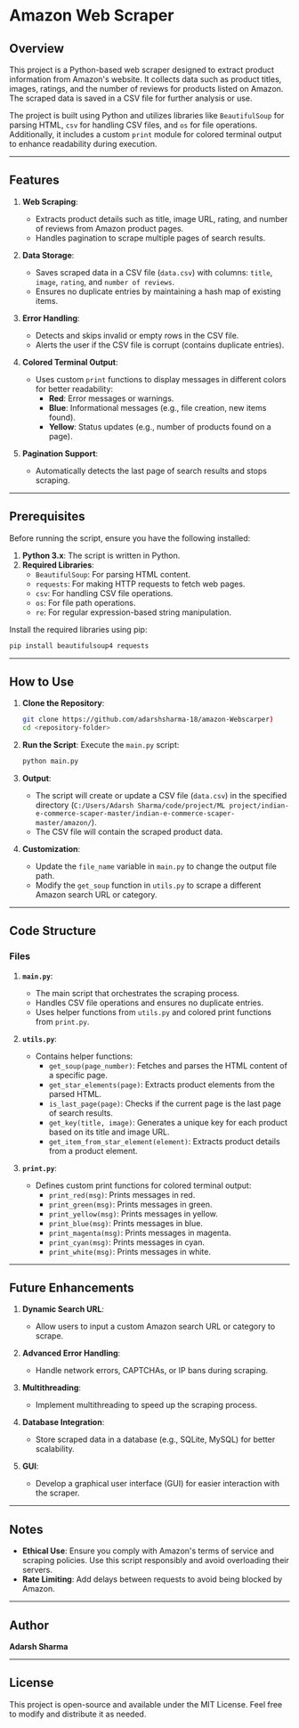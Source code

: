 # Amazon Web Scraper

## Overview

This project is a Python-based web scraper designed to extract product information from Amazon's website. It collects data such as product titles, images, ratings, and the number of reviews for products listed on Amazon. The scraped data is saved in a CSV file for further analysis or use.

The project is built using Python and utilizes libraries like `BeautifulSoup` for parsing HTML, `csv` for handling CSV files, and `os` for file operations. Additionally, it includes a custom `print` module for colored terminal output to enhance readability during execution.

---

## Features

1. **Web Scraping**:
   - Extracts product details such as title, image URL, rating, and number of reviews from Amazon product pages.
   - Handles pagination to scrape multiple pages of search results.

2. **Data Storage**:
   - Saves scraped data in a CSV file (`data.csv`) with columns: `title`, `image`, `rating`, and `number of reviews`.
   - Ensures no duplicate entries by maintaining a hash map of existing items.

3. **Error Handling**:
   - Detects and skips invalid or empty rows in the CSV file.
   - Alerts the user if the CSV file is corrupt (contains duplicate entries).

4. **Colored Terminal Output**:
   - Uses custom `print` functions to display messages in different colors for better readability:
     - **Red**: Error messages or warnings.
     - **Blue**: Informational messages (e.g., file creation, new items found).
     - **Yellow**: Status updates (e.g., number of products found on a page).

5. **Pagination Support**:
   - Automatically detects the last page of search results and stops scraping.

---

## Prerequisites

Before running the script, ensure you have the following installed:

1. **Python 3.x**: The script is written in Python.
2. **Required Libraries**:
   - `BeautifulSoup`: For parsing HTML content.
   - `requests`: For making HTTP requests to fetch web pages.
   - `csv`: For handling CSV file operations.
   - `os`: For file path operations.
   - `re`: For regular expression-based string manipulation.

Install the required libraries using pip:

```bash
pip install beautifulsoup4 requests
```

---

## How to Use

1. **Clone the Repository**:
   ```bash
   git clone https://github.com/adarshsharma-18/amazon-Webscarper)
   cd <repository-folder>
   ```

2. **Run the Script**:
   Execute the `main.py` script:
   ```bash
   python main.py
   ```

3. **Output**:
   - The script will create or update a CSV file (`data.csv`) in the specified directory (`C:/Users/Adarsh Sharma/code/project/ML project/indian-e-commerce-scaper-master/indian-e-commerce-scaper-master/amazon/`).
   - The CSV file will contain the scraped product data.

4. **Customization**:
   - Update the `file_name` variable in `main.py` to change the output file path.
   - Modify the `get_soup` function in `utils.py` to scrape a different Amazon search URL or category.

---

## Code Structure

### Files

1. **`main.py`**:
   - The main script that orchestrates the scraping process.
   - Handles CSV file operations and ensures no duplicate entries.
   - Uses helper functions from `utils.py` and colored print functions from `print.py`.

2. **`utils.py`**:
   - Contains helper functions:
     - `get_soup(page_number)`: Fetches and parses the HTML content of a specific page.
     - `get_star_elements(page)`: Extracts product elements from the parsed HTML.
     - `is_last_page(page)`: Checks if the current page is the last page of search results.
     - `get_key(title, image)`: Generates a unique key for each product based on its title and image URL.
     - `get_item_from_star_element(element)`: Extracts product details from a product element.

3. **`print.py`**:
   - Defines custom print functions for colored terminal output:
     - `print_red(msg)`: Prints messages in red.
     - `print_green(msg)`: Prints messages in green.
     - `print_yellow(msg)`: Prints messages in yellow.
     - `print_blue(msg)`: Prints messages in blue.
     - `print_magenta(msg)`: Prints messages in magenta.
     - `print_cyan(msg)`: Prints messages in cyan.
     - `print_white(msg)`: Prints messages in white.

---



## Future Enhancements

1. **Dynamic Search URL**:
   - Allow users to input a custom Amazon search URL or category to scrape.

2. **Advanced Error Handling**:
   - Handle network errors, CAPTCHAs, or IP bans during scraping.

3. **Multithreading**:
   - Implement multithreading to speed up the scraping process.

4. **Database Integration**:
   - Store scraped data in a database (e.g., SQLite, MySQL) for better scalability.

5. **GUI**:
   - Develop a graphical user interface (GUI) for easier interaction with the scraper.

---

## Notes

- **Ethical Use**: Ensure you comply with Amazon's terms of service and scraping policies. Use this script responsibly and avoid overloading their servers.
- **Rate Limiting**: Add delays between requests to avoid being blocked by Amazon.

---

## Author

**Adarsh Sharma**

---

## License

This project is open-source and available under the MIT License. Feel free to modify and distribute it as needed.

